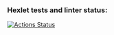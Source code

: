 ### Hexlet tests and linter status:
[![Actions Status](https://github.com/Ilialuck/frontend-project-46/workflows/hexlet-check/badge.svg)](https://github.com/Ilialuck/frontend-project-46/actions)